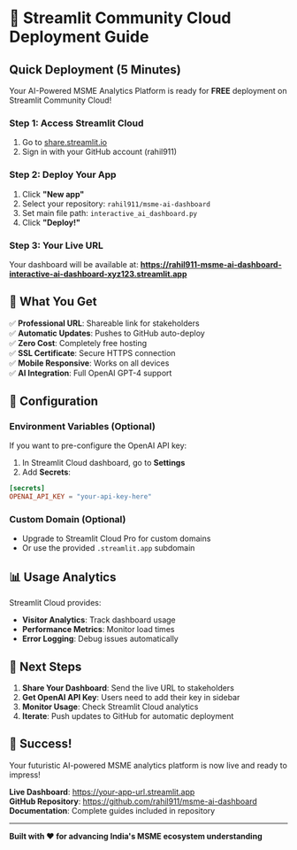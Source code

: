# 🚀 Streamlit Community Cloud Deployment Guide

## Quick Deployment (5 Minutes)

Your AI-Powered MSME Analytics Platform is ready for **FREE** deployment on Streamlit Community Cloud!

### Step 1: Access Streamlit Cloud
1. Go to [share.streamlit.io](https://share.streamlit.io)
2. Sign in with your GitHub account (rahil911)

### Step 2: Deploy Your App
1. Click **"New app"**
2. Select your repository: `rahil911/msme-ai-dashboard`
3. Set main file path: `interactive_ai_dashboard.py`
4. Click **"Deploy!"**

### Step 3: Your Live URL
Your dashboard will be available at:
**https://rahil911-msme-ai-dashboard-interactive-ai-dashboard-xyz123.streamlit.app**

## 🎯 What You Get

✅ **Professional URL**: Shareable link for stakeholders  
✅ **Automatic Updates**: Pushes to GitHub auto-deploy  
✅ **Zero Cost**: Completely free hosting  
✅ **SSL Certificate**: Secure HTTPS connection  
✅ **Mobile Responsive**: Works on all devices  
✅ **AI Integration**: Full OpenAI GPT-4 support  

## 🔧 Configuration

### Environment Variables (Optional)
If you want to pre-configure the OpenAI API key:

1. In Streamlit Cloud dashboard, go to **Settings**
2. Add **Secrets**:
```toml
[secrets]
OPENAI_API_KEY = "your-api-key-here"
```

### Custom Domain (Optional)
- Upgrade to Streamlit Cloud Pro for custom domains
- Or use the provided `.streamlit.app` subdomain

## 📊 Usage Analytics

Streamlit Cloud provides:
- **Visitor Analytics**: Track dashboard usage
- **Performance Metrics**: Monitor load times
- **Error Logging**: Debug issues automatically

## 🚀 Next Steps

1. **Share Your Dashboard**: Send the live URL to stakeholders
2. **Get OpenAI API Key**: Users need to add their key in sidebar
3. **Monitor Usage**: Check Streamlit Cloud analytics
4. **Iterate**: Push updates to GitHub for automatic deployment

## 🎉 Success!

Your futuristic AI-powered MSME analytics platform is now live and ready to impress!

**Live Dashboard**: https://your-app-url.streamlit.app  
**GitHub Repository**: https://github.com/rahil911/msme-ai-dashboard  
**Documentation**: Complete guides included in repository  

---

**Built with ❤️ for advancing India's MSME ecosystem understanding** 